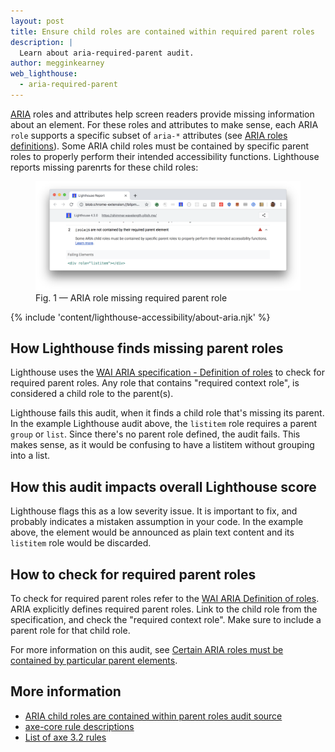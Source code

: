 ```yaml
---
layout: post
title: Ensure child roles are contained within required parent roles
description: |
  Learn about aria-required-parent audit.
author: megginkearney
web_lighthouse:
  - aria-required-parent
---
```


[ARIA](https://www.w3.org/TR/wai-aria-1.1/#role_definitions)
roles and attributes help screen readers
provide missing information about an element.
For these roles and attributes to make sense,
each ARIA `role` supports a specific subset of `aria-*` attributes
(see [ARIA roles definitions](https://www.w3.org/TR/wai-aria-1.1/#role_definitions)).
Some ARIA child roles must be contained by specific parent roles
to properly perform their intended accessibility functions.
Lighthouse reports missing parenrts for these child roles:

<figure class="w-figure">
  <img class="w-screenshot w-screenshot--filled" src="aria-required-parent.png" alt="Lighthouse audit showing ARIA role missing required parent role">
  <figcaption class="w-figcaption">
    Fig. 1 — ARIA role missing required parent role
  </figcaption>
</figure>

{% include 'content/lighthouse-accessibility/about-aria.njk' %}

## How Lighthouse finds missing parent roles

Lighthouse uses the
[WAI ARIA specification - Definition of roles](https://www.w3.org/TR/wai-aria-1.1/#role_definitions)
to check for required parent roles.
Any role that contains "required context role",
is considered a child role to the parent(s).

Lighthouse fails this audit,
when it finds a child role that's missing its parent.
In the example Lighthouse audit above,
the `listitem` role requires a parent `group` or `list`.
Since there's no parent role defined,
the audit fails.
This makes sense,
as it would be confusing to have a listitem without grouping into a list.

## How this audit impacts overall Lighthouse score

Lighthouse flags this as a low severity issue. It is important to fix, and
probably indicates a mistaken assumption in your code. In the example above, the
element would be announced as plain text content and its `listitem` role would
be discarded.

## How to check for required parent roles

To check for required parent roles
refer to the [WAI ARIA Definition of roles](https://www.w3.org/TR/wai-aria-1.1/#role_definitions).
ARIA explicitly defines required parent roles.
Link to the child role from the specification,
and check the "required context role".
Make sure to include a parent role for that child role.

For more information on this audit,
see [Certain ARIA roles must be contained by particular parent elements](https://dequeuniversity.com/rules/axe/3.2/aria-required-parent).

## More information

- [ARIA child roles are contained within parent roles  audit source](https://github.com/GoogleChrome/lighthouse/blob/master/lighthouse-core/audits/accessibility/aria-required-parent.js)
- [axe-core rule descriptions](https://github.com/dequelabs/axe-core/blob/develop/doc/rule-descriptions.md)
- [List of axe 3.2 rules](https://dequeuniversity.com/rules/axe/3.2)